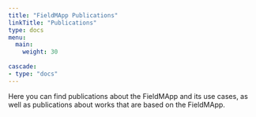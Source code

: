 ```yaml
---
title: "FieldMApp Publications"
linkTitle: "Publications"
type: docs
menu:
  main:
    weight: 30
    
cascade:
- type: "docs"
---
```


Here you can find publications about the FieldMApp and its use cases, as well as publications about works that are based on the FieldMApp.